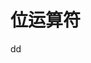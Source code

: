 位运算符
================================================================================


































dd
